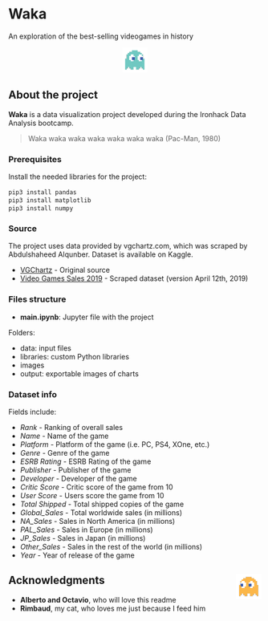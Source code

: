 # Waka
An exploration of the best-selling videogames in history

<p align="center"><img src="images/blue_ghost.png"></p>

## About the project

**Waka** is a data visualization project developed during the Ironhack Data Analysis bootcamp.

> Waka waka waka waka waka waka waka (Pac-Man, 1980)

### Prerequisites

Install the needed libraries for the project:

```
pip3 install pandas
pip3 install matplotlib
pip3 install numpy
```

### Source

The project uses data provided by vgchartz.com, which was scraped by Abdulshaheed Alqunber. Dataset is available on Kaggle.

- [VGChartz](http://www.vgchartz.com/gamedb/) - Original source
- [Video Games Sales 2019](https://www.kaggle.com/ashaheedq/video-games-sales-2019) - Scraped dataset (version April 12th, 2019)

### Files structure

- **main.ipynb**: Jupyter file with the project

Folders:

- data: input files
- libraries: custom Python libraries
- images
- output: exportable images of charts

### Dataset info

Fields include:

- *Rank* - Ranking of overall sales
- *Name* - Name of the game
- *Platform* - Platform of the game (i.e. PC, PS4, XOne, etc.)
- *Genre* - Genre of the game
- *ESRB Rating* - ESRB Rating of the game
- *Publisher* - Publisher of the game
- *Developer* - Developer of the game
- *Critic Score* - Critic score of the game from 10
- *User Score* - Users score the game from 10
- *Total Shipped* - Total shipped copies of the game
- *Global_Sales* - Total worldwide sales (in millions)
- *NA_Sales* - Sales in North America (in millions)
- *PAL_Sales* - Sales in Europe (in millions)
- *JP_Sales* - Sales in Japan (in millions)
- *Other_Sales* - Sales in the rest of the world (in millions)
- *Year* - Year of release of the game

## Acknowledgments <img align="right" src="images/orange_ghost.png">

- **Alberto and Octavio**, who will love this readme
- **Rimbaud**, my cat, who loves me just because I feed him